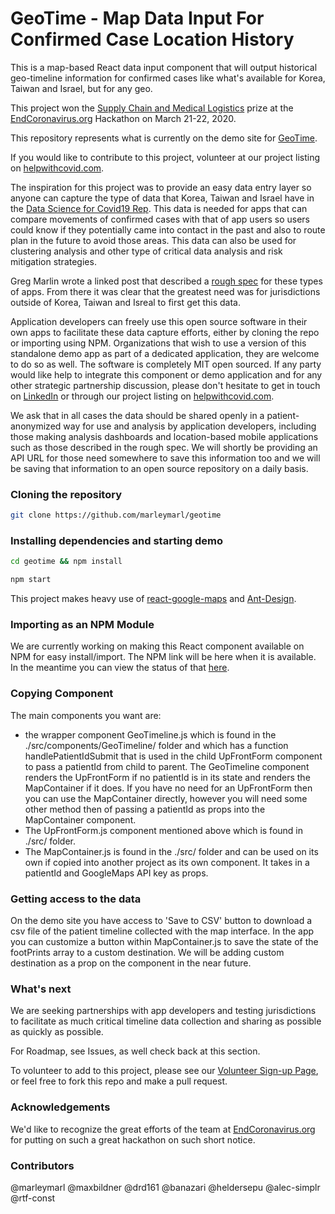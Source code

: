 # GeoTime - Map Data Input For Confirmed Case Location History

This is a map-based React data input component that will output historical geo-timeline information for confirmed cases like what's available for Korea, Taiwan and Israel, but for any geo. 

This project won the [Supply Chain and Medical Logistics](https://devpost.com/software/geotime-map-data-input-for-confirmed-case-location-history) prize at the [EndCoronavirus.org](https://www.endcoronavirus.org/) Hackathon on March 21-22, 2020.

This repository represents what is currently on the demo site for [GeoTime](https://geotime.gregmarlin.com). 

If you would like to contribute to this project, volunteer at our project listing on [helpwithcovid.com](https://helpwithcovid.com/projects/245-geotime-data-input-of-historical-footprints-of-confirmed-cases-with-lat-lon-timestamp).

The inspiration for this project was to provide an easy data entry layer so anyone can capture the type of data that Korea, Taiwan and Israel have in the [Data Science for Covid19 Rep](https://github.com/jihoo-kim/Data-Science-for-COVID-19/blob/master/dataset/Patient/PatientRoute.csv). This data is needed for apps that can compare movements of confirmed cases with that of app users so users could know if they potentially came into contact in the past and also to route plan in the future to avoid those areas. This data can also be used for clustering analysis and other type of critical data analysis and risk mitigation strategies. 

Greg Marlin wrote a linked post that described a [rough spec](https://www.linkedin.com/posts/activity-6646431967925583873-P6hF) for these types of apps. From there it was clear that the greatest need was for jurisdictions outside of Korea, Taiwan and Isreal to first get this data. 

Application developers can freely use this open source software in their own apps to facilitate these data capture efforts, either by cloning the repo or importing using NPM. Organizations that wish to use a version of this standalone demo app as part of a dedicated application, they are welcome to do so as well. The software is completely MIT open sourced. If any party would like help to integrate this component or demo application and for any other strategic partnership discussion, please don't hesitate to get in touch on [LinkedIn](https://www.linkedin.com/in/greg-marlin-8a4528a/) or through our project listing on [helpwithcovid.com](https://helpwithcovid.com/projects/245-geotime-data-input-of-historical-footprints-of-confirmed-cases-with-lat-lon-timestamp).

We ask that in all cases the data should be shared openly in a patient-anonymized way for use and analysis by application developers, including those making analysis dashboards and location-based mobile applications such as those described in the rough spec. We will shortly be providing an API URL for those need somewhere to save this information too and we will be saving that information to an open source repository on a daily basis. 



### Cloning the repository

```bash
git clone https://github.com/marleymarl/geotime
```

### Installing dependencies and starting demo

```bash
cd geotime && npm install
```

```bash
npm start
```

This project makes heavy use of [react-google-maps](https://www.npmjs.com/package/react-google-maps) and [Ant-Design](https://ant.design/).

### Importing as an NPM Module

We are currently working on making this React component available on NPM for easy install/import. The NPM link will be here when it is available. In the meantime you can view the status of that [here](https://github.com/marleymarl/geotime-npm).

### Copying Component

The main components you want are: 

* the wrapper component GeoTimeline.js which is found in the ./src/components/GeoTimeline/ folder and which has a function handlePatientIdSubmit that is used in the child UpFrontForm component to pass a patientId from child to parent. The GeoTimeline component renders the UpFrontForm if no patientId is in its state and renders the MapContainer if it does. If you have no need for an UpFrontForm then you can use the MapContainer directly, however you will need some other method then of passing a patientId as props into the MapContainer component.
* The UpFrontForm.js component mentioned above which is found in ./src/ folder. 
* The MapContainer.js is found in the ./src/ folder and can be used on its own if copied into another project as its own component. It takes in a patientId and GoogleMaps API key as props.  

### Getting access to the data

On the demo site you have access to 'Save to CSV' button to download a csv file of the patient timeline collected with the map interface. In the app you can customize a button within MapContainer.js to save the state of the footPrints array to a custom destination. We will be adding custom destination as a prop on the component in the near future. 

### What's next

We are seeking partnerships with app developers and testing jurisdictions to facilitate as much critical timeline data collection and sharing as possible as quickly as possible. 

For Roadmap, see Issues, as well check back at this section. 

To volunteer to add to this project, please see our [Volunteer Sign-up Page](https://helpwithcovid.com/projects/245-geotime-data-input-of-historical-footprints-of-confirmed-cases-with-lat-lon-timestamp), or feel free to fork this repo and make a pull request. 

### Acknowledgements

We'd like to recognize the great efforts of the team at [EndCoronavirus.org](https://www.endcoronavirus.org/) for putting on such a great hackathon on such short notice. 

### Contributors

@marleymarl
@maxbildner
@drd161
@banazari
@heldersepu
@alec-simplr
@rtf-const
